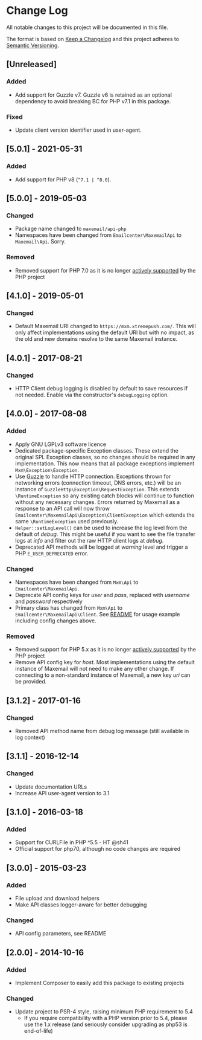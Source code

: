 # Change Log
All notable changes to this project will be documented in this file.

The format is based on [Keep a Changelog](http://keepachangelog.com/) 
and this project adheres to [Semantic Versioning](http://semver.org/).

## [Unreleased]
### Added
- Add support for Guzzle v7. Guzzle v6 is retained as an optional dependency to
  avoid breaking BC for PHP v7.1 in this package.
### Fixed
- Update client version identifier used in user-agent.

## [5.0.1] - 2021-05-31
### Added
- Add support for PHP v8 (`^7.1 | ^8.0`).

## [5.0.0] - 2019-05-03
### Changed
- Package name changed to `maxemail/api-php`
- Namespaces have been changed from `Emailcenter\MaxemailApi` to
  `Maxemail\Api`. Sorry.
### Removed
- Removed support for PHP 7.0 as it is no longer
[actively supported](https://php.net/supported-versions.php) by the PHP project


## [4.1.0] - 2019-05-01
### Changed
- Default Maxemail URI changed to `https://mxm.xtremepush.com/`. This will
  only affect implementations using the default URI but with no impact, as the
  old and new domains resolve to the same Maxemail instance.

## [4.0.1] - 2017-08-21
### Changed
- HTTP Client debug logging is disabled by default to save resources if not
needed. Enable via the constructor's `debugLogging` option.

## [4.0.0] - 2017-08-08
### Added
- Apply GNU LGPLv3 software licence
- Dedicated package-specific Exception classes. These extend the original SPL
Exception classes, so no changes should be required in any implementation. This
now means that all package exceptions implement `Mxm\Exception\Exception`.
- Use [Guzzle](http://guzzlephp.org/) to handle HTTP connection. Exceptions
thrown for networking errors (connection timeout, DNS errors, etc.) will be an
instance of `GuzzleHttp\Exception\RequestException`. This extends
`\RuntimeException` so any existing catch blocks will continue to function
without any necessary changes. Errors returned by Maxemail as a response to an
API call will now throw `Emailcenter\MaxemailApi\Exception\ClientException`
which extends the same `\RuntimeException` used previously.
- `Helper::setLogLevel()` can be used to increase the log level from the default
of *debug*. This might be useful if you want to see the file transfer logs at
*info* and filter out the raw HTTP client logs at *debug*.
- Deprecated API methods will be logged at *warning* level and trigger a PHP
`E_USER_DEPRECATED` error.
### Changed
- Namespaces have been changed from `Mxm\Api` to `Emailcenter\MaxemailApi`.
- Deprecate API config keys for *user* and *pass*, replaced with *username* and
*password* respectively
- Primary class has changed from `Mxm\Api` to `Emailcenter\MaxemailApi\Client`.
See [README](README.md) for usage example including config changes above.
### Removed
- Removed support for PHP 5.x as it is no longer
[actively supported](https://php.net/supported-versions.php) by the PHP project
- Remove API config key for *host*. Most implementations using the default
instance of Maxemail will not need to make any other change. If connecting to a
non-standard instance of Maxemail, a new key *uri* can be provided. 

## [3.1.2] - 2017-01-16
### Changed
- Removed API method name from debug log message (still available in log context)

## [3.1.1] - 2016-12-14
### Changed
- Update documentation URLs
- Increase API user-agent version to 3.1

## [3.1.0] - 2016-03-18
### Added
- Support for CURLFile in PHP ^5.5 - HT @sh41
- Official support for php70, although no code changes are required

## [3.0.0] - 2015-03-23
### Added
- File upload and download helpers
- Make API classes logger-aware for better debugging

### Changed
- API config parameters, see README

## [2.0.0] - 2014-10-16
### Added
- Implement Composer to easily add this package to existing projects

### Changed
- Update project to PSR-4 style, raising minimum PHP requirement to 5.4
  - If you require compatibility with a PHP version prior to 5.4, please use the 1.x release (and seriously consider upgrading as php53 is end-of-life)
